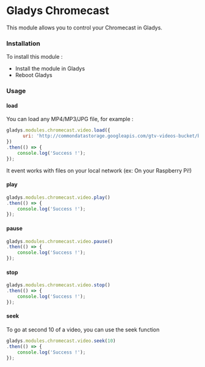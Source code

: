 Gladys Chromecast
=======================

This module allows you to control your Chromecast in Gladys.

### Installation

To install this module :

- Install the module in Gladys 
- Reboot Gladys 


### Usage

#### load

You can load any MP4/MP3/JPG file, for example : 

```javascript
gladys.modules.chromecast.video.load({
      uri: 'http://commondatastorage.googleapis.com/gtv-videos-bucket/big_buck_bunny_1080p.mp4'
})
.then(() => {
    console.log('Success !');
});
```

It event works with files on your local network (ex: On your Raspberry Pi!)

#### play

```javascript
gladys.modules.chromecast.video.play()
.then(() => {
    console.log('Success !');
});
```

#### pause

```javascript
gladys.modules.chromecast.video.pause()
.then(() => {
    console.log('Success !');
});
```

#### stop

```javascript
gladys.modules.chromecast.video.stop()
.then(() => {
    console.log('Success !');
});
```

#### seek

To go at second 10 of a video, you can use the seek function

```javascript
gladys.modules.chromecast.video.seek(10)
.then(() => {
    console.log('Success !');
});
```